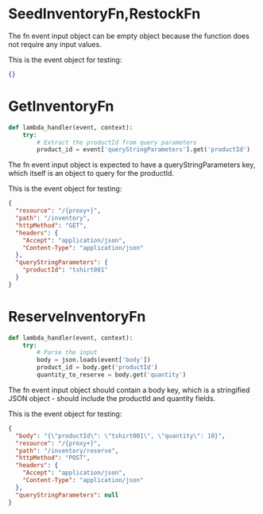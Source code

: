 # SeedInventoryFn,RestockFn

The fn event input object can be empty object because the function does not require any input values.

This is the event object for testing:

```json
{}
```

# GetInventoryFn

```py
def lambda_handler(event, context):
    try:
        # Extract the productId from query parameters
        product_id = event['queryStringParameters'].get('productId')
```

The fn event input object is expected to have a queryStringParameters key, which itself is an object to query for the productId.

This is the event object for testing:

```json
{
  "resource": "/{proxy+}",
  "path": "/inventory",
  "httpMethod": "GET",
  "headers": {
    "Accept": "application/json",
    "Content-Type": "application/json"
  },
  "queryStringParameters": {
    "productId": "tshirt001"
  }
}
```

# ReserveInventoryFn

```py
def lambda_handler(event, context):
    try:
        # Parse the input
        body = json.loads(event['body'])
        product_id = body.get('productId')
        quantity_to_reserve = body.get('quantity')
```

The fn event input object should contain a body key, which is a stringified JSON object - should include the productId and quantity fields.

This is the event object for testing:

```json
{
  "body": "{\"productId\": \"tshirt001\", \"quantity\": 10}",
  "resource": "/{proxy+}",
  "path": "/inventory/reserve",
  "httpMethod": "POST",
  "headers": {
    "Accept": "application/json",
    "Content-Type": "application/json"
  },
  "queryStringParameters": null
}
```
